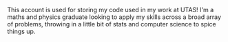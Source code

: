 This account is used for storing my code used in my work at UTAS! 
I'm a maths and physics graduate looking to apply my skills across a broad array of problems, throwing in a little bit of stats and computer science to spice things up.
